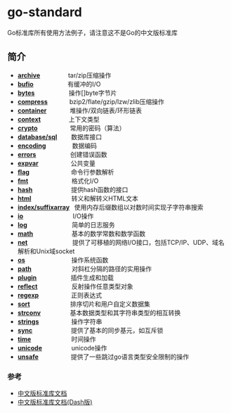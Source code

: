 # go-standard
Go标准库所有使用方法例子，请注意这不是Go的中文版标准库

## 简介

- [**archive**](https://github.com/zc2638/go-standard/tree/master/archive) &emsp;&emsp;&emsp;&emsp; tar/zip压缩操作
- [**bufio**](https://github.com/zc2638/go-standard/tree/master/bufio) &emsp;&emsp;&emsp;&emsp;&emsp; 有缓冲的I/O
- [**bytes**](https://github.com/zc2638/go-standard/tree/master/bytes) &emsp;&emsp;&emsp;&emsp;&emsp; 操作[]byte字节片
- [**compress**](https://github.com/zc2638/go-standard/tree/master/compress) &emsp;&emsp;&emsp; bzip2/flate/gzip/lzw/zlib压缩操作
- [**container**](https://github.com/zc2638/go-standard/tree/master/container) &emsp;&emsp;&emsp;&ensp;堆操作/双向链表/环形链表
- [**context**](https://github.com/zc2638/go-standard/tree/master/context) &emsp;&emsp;&emsp;&emsp;&nbsp;上下文类型
- [**crypto**](https://github.com/zc2638/go-standard/tree/master/crypto) &emsp;&emsp;&emsp;&emsp;&emsp;常用的密码（算法）
- [**database/sql**](https://github.com/zc2638/go-standard/tree/master/database/sql) &emsp;&emsp;数据库接口
- [**encoding**](https://github.com/zc2638/go-standard/tree/master/encoding) &emsp;&emsp;&emsp;&emsp;数据编码
- [**errors**](https://github.com/zc2638/go-standard/tree/master/errors) &emsp;&emsp;&emsp;&emsp;&emsp; 创建错误函数
- [**expvar**](https://github.com/zc2638/go-standard/tree/master/expvar) &emsp;&emsp;&emsp;&emsp;&emsp;公共变量
- [**flag**](https://github.com/zc2638/go-standard/tree/master/flag) &emsp;&emsp;&emsp;&emsp;&emsp;&emsp;&ensp;命令行参数解析
- [**fmt**](https://github.com/zc2638/go-standard/tree/master/fmt) &emsp;&emsp;&emsp;&emsp;&emsp;&emsp;&ensp; 格式化I/O
- [**hash**](https://github.com/zc2638/go-standard/tree/master/hash) &emsp;&emsp;&emsp;&emsp;&emsp;&emsp;提供hash函数的接口
- [**html**](https://github.com/zc2638/go-standard/tree/master/html) &emsp;&emsp;&emsp;&emsp;&emsp;&emsp; 转义和解转义HTML文本
- [**index/suffixarray**](https://github.com/zc2638/go-standard/tree/master/index/suffixarray) &ensp;使用内存后缀数组以对数时间实现子字符串搜索
- [**io**](https://github.com/zc2638/go-standard/tree/master/io) &emsp;&emsp;&emsp;&emsp;&emsp;&emsp;&emsp;&ensp; I/O操作
- [**log**](https://github.com/zc2638/go-standard/tree/master/log) &emsp;&emsp;&emsp;&emsp;&emsp;&emsp;&emsp;简单的日志服务
- [**math**](https://github.com/zc2638/go-standard/tree/master/math) &emsp;&emsp;&emsp;&emsp;&emsp;&emsp;基本的数学常数和数学函数
- [**net**](https://github.com/zc2638/go-standard/tree/master/net) &emsp;&emsp;&emsp;&emsp;&emsp;&emsp;&emsp;提供了可移植的网络I/O接口，包括TCP/IP、UDP、域名解析和Unix域socket
- [**os**](https://github.com/zc2638/go-standard/tree/master/os) &emsp;&emsp;&emsp;&emsp;&emsp;&emsp;&emsp; 操作系统函数
- [**path**](https://github.com/zc2638/go-standard/tree/master/path) &emsp;&emsp;&emsp;&emsp;&emsp;&emsp; 对斜杠分隔的路径的实用操作
- [**plugin**](https://github.com/zc2638/go-standard/tree/master/plugin) &emsp;&emsp;&emsp;&emsp;&emsp; 插件生成和加载
- [**reflect**](https://github.com/zc2638/go-standard/tree/master/reflect) &emsp;&emsp;&emsp;&emsp;&emsp; 反射操作任意类型对象
- [**regexp**](https://github.com/zc2638/go-standard/tree/master/regexp) &emsp;&emsp;&emsp;&emsp;&emsp;正则表达式
- [**sort**](https://github.com/zc2638/go-standard/tree/master/sort) &emsp;&emsp;&emsp;&emsp;&emsp;&emsp; 排序切片和用户自定义数据集
- [**strconv**](https://github.com/zc2638/go-standard/tree/master/strconv) &emsp;&emsp;&emsp;&emsp;&ensp;基本数据类型和其字符串类型的相互转换
- [**strings**](https://github.com/zc2638/go-standard/tree/master/strings) &emsp;&emsp;&emsp;&emsp;&emsp;操作字符串
- [**sync**](https://github.com/zc2638/go-standard/tree/master/sync) &emsp;&emsp;&emsp;&emsp;&emsp;&emsp;提供了基本的同步基元，如互斥锁
- [**time**](https://github.com/zc2638/go-standard/tree/master/time) &emsp;&emsp;&emsp;&emsp;&emsp;&emsp; 时间操作
- [**unicode**](https://github.com/zc2638/go-standard/tree/master/unicode) &emsp;&emsp;&emsp;&emsp;&ensp;unicode操作
- [**unsafe**](https://github.com/zc2638/go-standard/tree/master/unsafe) &emsp;&emsp;&emsp;&emsp;&emsp;提供了一些跳过go语言类型安全限制的操作

### 参考

- <a href="http://www.php.cn/manual/view/35126.html" target="_blank">中文版标准库文档</a>
- <a href="https://github.com/taigacute/GoDoc-CN" target="_blank">中文版标准库文档(Dash版)</a>